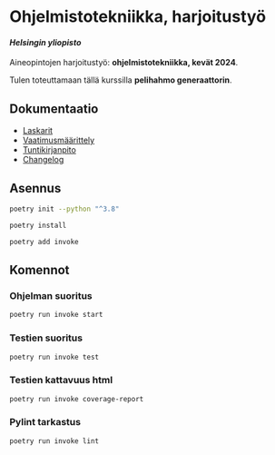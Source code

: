 # Ohjelmistotekniikka, harjoitustyö

#### *Helsingin yliopisto*
Aineopintojen harjoitustyö: **ohjelmistotekniikka, kevät 2024**.

Tulen toteuttamaan tällä kurssilla **pelihahmo generaattorin**.

## Dokumentaatio
- [Laskarit](https://github.com/mkekola/ot-harjoitustyo/tree/master/laskarit)
- [Vaatimusmäärittely](https://github.com/mkekola/ot-harjoitustyo/blob/master/dokumentaatio/vaatimusmaarittely.md)
- [Tuntikirjanpito](https://github.com/mkekola/ot-harjoitustyo/blob/master/dokumentaatio/tuntikirjanpito.md)
- [Changelog](https://github.com/mkekola/ot-harjoitustyo/blob/master/dokumentaatio/changelog.md)

## Asennus

```bash
poetry init --python "^3.8"
```

```bash
poetry install
```

```bash
poetry add invoke
```

## Komennot

### Ohjelman suoritus

```bash
poetry run invoke start
```

### Testien suoritus

```bash
poetry run invoke test
```

### Testien kattavuus html

```bash
poetry run invoke coverage-report
```

### Pylint tarkastus

```bash
poetry run invoke lint
```

